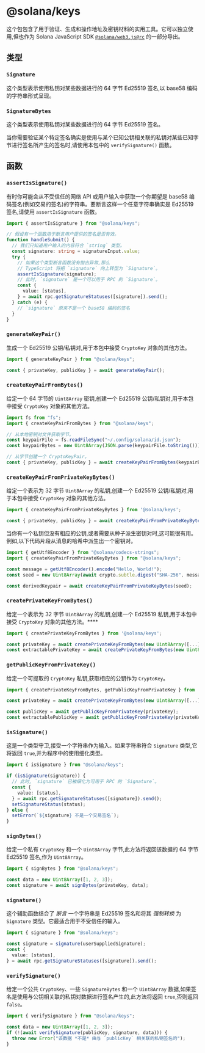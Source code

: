 # @solana/keys

这个包包含了用于验证、生成和操作地址及密钥材料的实用工具。它可以独立使用,但也作为 Solana JavaScript SDK [`@solana/web3.js@rc`](https://github.com/solana-labs/solana-web3.js/tree/master/packages/library) 的一部分导出。

## 类型

### `Signature`

这个类型表示使用私钥对某些数据进行的 64 字节 Ed25519 签名,以 base58 编码的字符串形式呈现。

### `SignatureBytes`

这个类型表示使用私钥对某些数据进行的 64 字节 Ed25519 签名。

当你需要验证某个特定签名确实是使用与某个已知公钥相关联的私钥对某些已知字节进行签名所产生的签名时,请使用本包中的 `verifySignature()` 函数。

## 函数

### `assertIsSignature()`

有时你可能会从不受信任的网络 API 或用户输入中获取一个你期望是 base58 编码签名(例如交易的签名)的字符串。要断言这样一个任意字符串确实是 Ed25519 签名,请使用 `assertIsSignature` 函数。

```ts
import { assertIsSignature } from "@solana/keys";

// 假设有一个函数用于断言用户提供的签名是否有效。
function handleSubmit() {
  // 我们只知道用户输入的内容符合 `string` 类型。
  const signature: string = signatureInput.value;
  try {
    // 如果这个类型断言函数没有抛出异常,那么
    // TypeScript 将把 `signature` 向上转型为 `Signature`。
    assertIsSignature(signature);
    // 此时, `signature` 是一个可以用于 RPC 的 `Signature`。
    const {
      value: [status],
    } = await rpc.getSignatureStatuses([signature]).send();
  } catch (e) {
    // `signature` 原来不是一个 base58 编码的签名
  }
}
```

### `generateKeyPair()`

生成一个 Ed25519 公钥/私钥对,用于本包中接受 `CryptoKey` 对象的其他方法。

```ts
import { generateKeyPair } from "@solana/keys";

const { privateKey, publicKey } = await generateKeyPair();
```

### `createKeyPairFromBytes()`

给定一个 64 字节的 `Uint8Array` 密钥,创建一个 Ed25519 公钥/私钥对,用于本包中接受 `CryptoKey` 对象的其他方法。

```ts
import fs from "fs";
import { createKeyPairFromBytes } from "@solana/keys";

// 从本地密钥对文件获取字节。
const keypairFile = fs.readFileSync("~/.config/solana/id.json");
const keypairBytes = new Uint8Array(JSON.parse(keypairFile.toString()));

// 从字节创建一个 CryptoKeyPair。
const { privateKey, publicKey } = await createKeyPairFromBytes(keypairBytes);
```

### `createKeyPairFromPrivateKeyBytes()`

给定一个表示为 32 字节 `Uint8Array` 的私钥,创建一个 Ed25519 公钥/私钥对,用于本包中接受 `CryptoKey` 对象的其他方法。

```ts
import { createKeyPairFromPrivateKeyBytes } from '@solana/keys';

const { privateKey, publicKey } = await createKeyPairFromPrivateKeyBytes(new Uint8Array([...]));
```

当你有一个私钥但没有相应的公钥,或者需要从种子派生密钥对时,这可能很有用。例如,以下代码片段从消息的哈希中派生出一个密钥对。

```ts
import { getUtf8Encoder } from "@solana/codecs-strings";
import { createKeyPairFromPrivateKeyBytes } from "@solana/keys";

const message = getUtf8Encoder().encode("Hello, World!");
const seed = new Uint8Array(await crypto.subtle.digest("SHA-256", message));

const derivedKeypair = await createKeyPairFromPrivateKeyBytes(seed);
```

### `createPrivateKeyFromBytes()`

给定一个表示为 32 字节 `Uint8Array` 的私钥,创建一个 Ed25519 私钥,用于本包中接受 `CryptoKey` 对象的其他方法。\*\*\*\*

```ts
import { createPrivateKeyFromBytes } from '@solana/keys';

const privateKey = await createPrivateKeyFromBytes(new Uint8Array([...]));
const extractablePrivateKey = await createPrivateKeyFromBytes(new Uint8Array([...]), true);
```

### `getPublicKeyFromPrivateKey()`

给定一个可提取的 `CryptoKey` 私钥,获取相应的公钥作为 `CryptoKey`。

```ts
import { createPrivateKeyFromBytes, getPublicKeyFromPrivateKey } from '@solana/keys';

const privateKey = await createPrivateKeyFromBytes(new Uint8Array([...]), true);

const publicKey = await getPublicKeyFromPrivateKey(privateKey);
const extractablePublicKey = await getPublicKeyFromPrivateKey(privateKey, true);
```

### `isSignature()`

这是一个类型守卫,接受一个字符串作为输入。如果字符串符合 `Signature` 类型,它将返回 `true`,并为程序中的使用细化类型。

```ts
import { isSignature } from "@solana/keys";

if (isSignature(signature)) {
  // 此时, `signature` 已被细化为可用于 RPC 的 `Signature`。
  const {
    value: [status],
  } = await rpc.getSignatureStatuses([signature]).send();
  setSignatureStatus(status);
} else {
  setError(`${signature} 不是一个交易签名`);
}
```

### `signBytes()`

给定一个私有 `CryptoKey` 和一个 `Uint8Array` 字节,此方法将返回该数据的 64 字节 Ed25519 签名,作为 `Uint8Array`。

```ts
import { signBytes } from "@solana/keys";

const data = new Uint8Array([1, 2, 3]);
const signature = await signBytes(privateKey, data);
```

### `signature()`

这个辅助函数结合了 _断言_ 一个字符串是 Ed25519 签名和将其 _强制转换_ 为 `Signature` 类型。它最适合用于不受信任的输入。

```ts
import { signature } from "@solana/keys";

const signature = signature(userSuppliedSignature);
const {
  value: [status],
} = await rpc.getSignatureStatuses([signature]).send();
```

### `verifySignature()`

给定一个公共 `CryptoKey`、一些 `SignatureBytes` 和一个 `Uint8Array` 数据,如果签名是使用与公钥相关联的私钥对数据进行签名产生的,此方法将返回 `true`,否则返回 `false`。

```ts
import { verifySignature } from "@solana/keys";

const data = new Uint8Array([1, 2, 3]);
if (!(await verifySignature(publicKey, signature, data))) {
  throw new Error("该数据 *不是* 由与 `publicKey` 相关联的私钥签名的");
}
```
